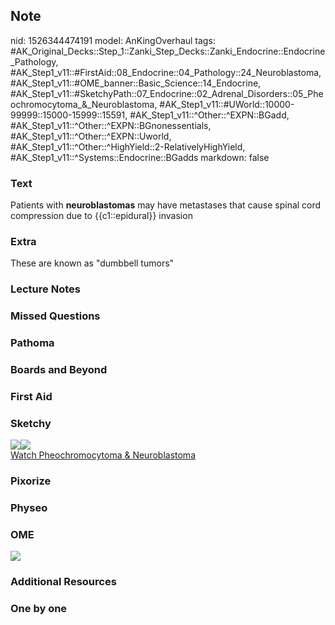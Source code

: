 ## Note
nid: 1526344474191
model: AnKingOverhaul
tags: #AK_Original_Decks::Step_1::Zanki_Step_Decks::Zanki_Endocrine::Endocrine_Pathology, #AK_Step1_v11::#FirstAid::08_Endocrine::04_Pathology::24_Neuroblastoma, #AK_Step1_v11::#OME_banner::Basic_Science::14_Endocrine, #AK_Step1_v11::#SketchyPath::07_Endocrine::02_Adrenal_Disorders::05_Pheochromocytoma_&_Neuroblastoma, #AK_Step1_v11::#UWorld::10000-99999::15000-15999::15591, #AK_Step1_v11::^Other::^EXPN::BGadd, #AK_Step1_v11::^Other::^EXPN::BGnonessentials, #AK_Step1_v11::^Other::^EXPN::Uworld, #AK_Step1_v11::^Other::^HighYield::2-RelativelyHighYield, #AK_Step1_v11::^Systems::Endocrine::BGadds
markdown: false

### Text
Patients with <b>neuroblastomas</b> may have metastases that cause
spinal cord compression due to {{c1::epidural}} invasion

### Extra
These are known as "dumbbell tumors"

### Lecture Notes


### Missed Questions


### Pathoma


### Boards and Beyond


### First Aid


### Sketchy
<div><img src=
"zOverall-57dc9cbc1382efad7a0616b903960df7a1106d0d_1566160514431.jpg"><img src="Screen%20Shot%202020-04-02%20at%204.00.54%20PM.JPG"></div><a href="https://dashboard.sketchy.com/study/medical/courses/medical-pathophysiology/units/medical-pathophysiology-endocrine/videos/medical-pathophysiology-endocrine-adrenal-disorders-pheochromocytoma-and-neuroblastoma?utm_source=anki&utm_medium=partnership&utm_campaign=february_update&utm_content=medical">Watch
Pheochromocytoma & Neuroblastoma</a>

### Pixorize


### Physeo


### OME
<div class="ome-widget">
  <a href=
  "https://onlinemeded.org/spa/endocrine?ref=anki"><img src="_OME_AnkiFlashcards_Topic_5.png"></a>
</div>

### Additional Resources


### One by one

